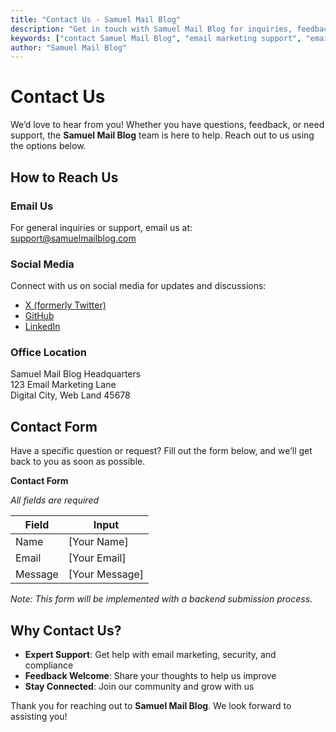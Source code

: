 ```yaml
---
title: "Contact Us - Samuel Mail Blog"
description: "Get in touch with Samuel Mail Blog for inquiries, feedback, or support. We're here to help with your email marketing, security, and compliance needs."
keywords: ["contact Samuel Mail Blog", "email marketing support", "email security inquiries", "feedback", "support"]
author: "Samuel Mail Blog"
---
```


# Contact Us

We’d love to hear from you! Whether you have questions, feedback, or need support, the **Samuel Mail Blog** team is here to help. Reach out to us using the options below.

## How to Reach Us

### Email Us

For general inquiries or support, email us at:  
[support@samuelmailblog.com](mailto:support@samuelmailblog.com)

### Social Media

Connect with us on social media for updates and discussions:

* [X (formerly Twitter)](https://x.com/Realsam0101)
* [GitHub](https://github.com/omenogor01/documentation/tree/main)
* [LinkedIn](https://www.linkedin.com/in/samuel-omenogor-a8514125a/)

### Office Location

Samuel Mail Blog Headquarters  
123 Email Marketing Lane  
Digital City, Web Land 45678

## Contact Form

Have a specific question or request? Fill out the form below, and we’ll get back to you as soon as possible.

**Contact Form**

*All fields are required*

| Field | Input |
|-------|-------|
| Name | [Your Name] |
| Email | [Your Email] |
| Message | [Your Message] |

*Note: This form will be implemented with a backend submission process.*

## Why Contact Us?

* **Expert Support**: Get help with email marketing, security, and compliance
* **Feedback Welcome**: Share your thoughts to help us improve
* **Stay Connected**: Join our community and grow with us

Thank you for reaching out to **Samuel Mail Blog**. We look forward to assisting you!



